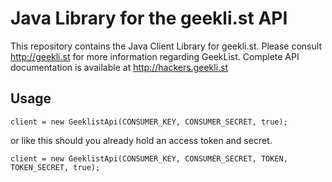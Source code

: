 Java Library for the geekli.st API
==================================

This repository contains the Java Client Library for geekli.st. Please consult
http://geekli.st for more information regarding GeekList. Complete API
documentation is available at http://hackers.geekli.st

Usage
-----

	client = new GeeklistApi(CONSUMER_KEY, CONSUMER_SECRET, true);

or like this should you already hold an access token and secret.

	client = new GeeklistApi(CONSUMER_KEY, CONSUMER_SECRET, TOKEN, TOKEN_SECRET, true);